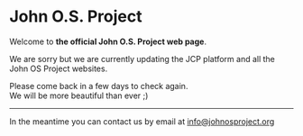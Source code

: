 # John O.S. Project

Welcome to **the official John O.S. Project web page**.

We are sorry but we are currently updating the JCP platform and all the John OS Project websites.

Please come back in a few days to check again.<br/>
We will be more beautiful than ever ;)

----

In the meantime you can contact us by email at [info@johnosproject.org](mailto:info@johnosproject.org)


